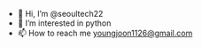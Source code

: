 - 👋 Hi, I’m @seoultech22
- 👀 I’m interested in python
- 📫 How to reach me youngjoon1126@gmail.com

<!---
seoultech22/seoultech22 is a ✨ special ✨ repository because its `README.md` (this file) appears on your GitHub profile.
You can click the Preview link to take a look at your changes.
--->
